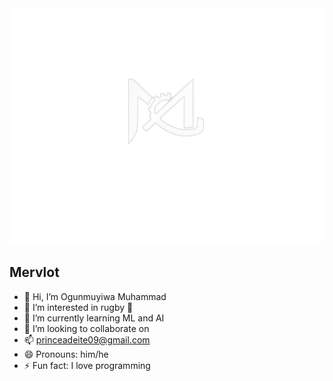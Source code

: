<div align="center">
  <img src="IMG/mervlot.png" width="700px">
  </picture>
</div>

##  **Mervlot** 
- 👋 Hi, I’m Ogunmuyiwa Muhammad
- 👀 I’m interested in rugby 🏉
- 🌱 I’m currently learning ML and AI
- 💞️ I’m looking to collaborate on
- 📫 princeadeite09@gmail.com
- 😄 Pronouns: him/he
- ⚡ Fun fact: I love programming

<!---
mervlot/mervlot is a ✨ special ✨ repository because its `README.md` (this file) appears on your GitHub profile.
You can click the Preview link to take a look at your changes.
--->
